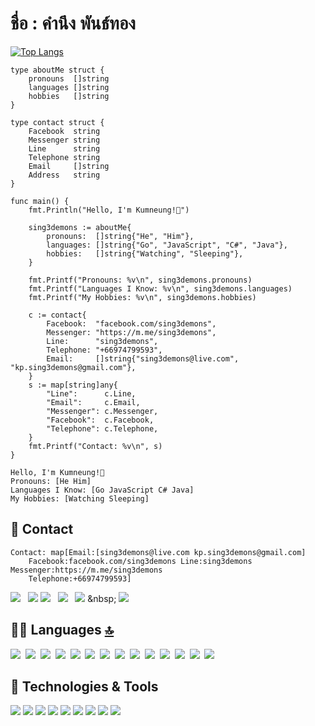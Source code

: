 #       ชื่อ : คำนึง พันธ์ทอง
      
<!--START_SECTION:waka-->

<!--END_SECTION:waka-->
  

<!--
**sing3demons/sing3demons** is a ✨ _special_ ✨ repository because its `README.md` (this file) appears on your GitHub profile.

-->

[![Top Langs](https://github-readme-stats.vercel.app/api/top-langs/?username=sing3demons&langs_count=26&layout=compact&title_color=ffffff&text_color=c9cacc&icon_color=2bbc8a&bg_color=1d1f21)](https://github.com/sing3demons/sing3demons)

```golng
type aboutMe struct {
	pronouns  []string
	languages []string
	hobbies   []string
}

type contact struct {
	Facebook  string
	Messenger string
	Line      string
	Telephone string
	Email     []string
	Address   string
}

func main() {
	fmt.Println("Hello, I'm Kumneung!👋")

	sing3demons := aboutMe{
		pronouns:  []string{"He", "Him"},
		languages: []string{"Go", "JavaScript", "C#", "Java"},
		hobbies:   []string{"Watching", "Sleeping"},
	}

	fmt.Printf("Pronouns: %v\n", sing3demons.pronouns)
	fmt.Printf("Languages I Know: %v\n", sing3demons.languages)
	fmt.Printf("My Hobbies: %v\n", sing3demons.hobbies)

	c := contact{
		Facebook:  "facebook.com/sing3demons",
		Messenger: "https://m.me/sing3demons",
		Line:      "sing3demons",
		Telephone: "+66974799593",
		Email:     []string{"sing3demons@live.com", "kp.sing3demons@gmail.com"},
	}
	s := map[string]any{
		"Line":      c.Line,
		"Email":     c.Email,
		"Messenger": c.Messenger,
		"Facebook":  c.Facebook,
		"Telephone": c.Telephone,
	}
	fmt.Printf("Contact: %v\n", s)
}
```
```output
Hello, I'm Kumneung!👋
Pronouns: [He Him]
Languages I Know: [Go JavaScript C# Java]
My Hobbies: [Watching Sleeping]
```
## 📱 Contact 
```contact
Contact: map[Email:[sing3demons@live.com kp.sing3demons@gmail.com]
	Facebook:facebook.com/sing3demons Line:sing3demons Messenger:https://m.me/sing3demons 
	Telephone:+66974799593]
```

[<img src="https://img.shields.io/badge/LINE-sing3demons-brightgreen?style=for-the-badge&logo=line&logoColor=white" />](https://line.me/ti/p/~sing3demons)
&nbsp;
[<img src="https://img.shields.io/badge/Microsoft_Outlook-0078D4?style=for-the-badge&logo=microsoft-outlook&logoColor=white" />](https://outlook.live.com/mail/0/)
[<img src="https://img.shields.io/badge/EMAIL-%5Bsing3demons%40live.com%2C%20kp.sing3demons%40gmail.com%5D-critical?style=for-the-badge&logo=gmail&logoColor=white" />](https://mail.google.com/mail/u/0/?ogbl#inbox)
&nbsp;
[<img src="https://img.shields.io/badge/Messenger-00B2FF?style=for-the-badge&logo=messenger&logoColor=white" />](https://m.me/sing3demons)
&nbsp;
[<img src="https://img.shields.io/badge/Facebook-sing3demons-brightgreen?style=for-the-badge&labelColor=black&logo=facebook" />]([[https://stackoverflow.com/users/10927329/valentin-briand](https://www.facebook.com/sing3demons/)](https://www.facebook.com/sing3demons/))
&nbsp;
[<img src="https://img.shields.io/badge/Phone-%2B66974799593-blueviolet?style=for-the-badge&labelColor=black&logo=phone" />]([+66974799593](+66974799593))
&nbsp;

## 👩‍💻 Languages [🔝](#welcome-badges-4-readmemd-profile)


[<img src="https://img.shields.io/badge/Python-3776AB?style=for-the-badge&logo=python&logoColor=white" />](https://github.com/sing3demons)&nbsp;
[<img src="https://img.shields.io/badge/HTML-239120?style=for-the-badge&logo=html5&logoColor=white" />](https://github.com/sing3demons)&nbsp;
[<img src="https://img.shields.io/badge/HTML5-E34F26?style=for-the-badge&logo=html5&logoColor=white" />](https://github.com/sing3demons)&nbsp;
[<img src="https://img.shields.io/badge/CSS-239120?style=for-the-badge&logo=css3&logoColor=white" />](https://github.com/sing3demons)&nbsp;
[<img src="https://img.shields.io/badge/CSS3-1572B6?style=for-the-badge&logo=css3&logoColor=white" />](https://github.com/sing3demons)&nbsp;
[<img src="https://img.shields.io/badge/JavaScript-F7DF1E?style=for-the-badge&logo=javascript&logoColor=black" />](https://github.com/sing3demons)&nbsp;
[<img src="https://img.shields.io/badge/JavaScript-323330?style=for-the-badge&logo=javascript&logoColor=F7DF1E" />](https://github.com/sing3demons)&nbsp;
[<img src="https://img.shields.io/badge/TypeScript-007ACC?style=for-the-badge&logo=typescript&logoColor=white" />](https://github.com/sing3demons)&nbsp;
[<img src="https://img.shields.io/badge/C-00599C?style=for-the-badge&logo=c&logoColor=white" />](https://github.com/sing3demons)&nbsp;
[<img src="https://img.shields.io/badge/C%23-239120?style=for-the-badge&logo=c-sharp&logoColor=white" />](https://github.com/sing3demons)&nbsp;
[<img src="https://img.shields.io/badge/Java-ED8B00?style=for-the-badge&logo=java&logoColor=white" />](https://github.com/sing3demons)&nbsp;
[<img src="https://img.shields.io/badge/Kotlin-0095D5?style=for-the-badge&logo=kotlin&logoColor=white" />](https://github.com/sing3demons)&nbsp;
[<img src="https://img.shields.io/badge/Go-00ADD8?style=for-the-badge&logo=go&logoColor=white" />](https://github.com/LeCoupa/awesome-cheatsheets/blob/master/languages/golang.md)&nbsp;
[<img src="https://img.shields.io/badge/Dart-0175C2?style=for-the-badge&logo=dart&logoColor=white" />](https://github.com/sing3demons)&nbsp;



## 🔧 Technologies & Tools

![](https://img.shields.io/badge/OS-Linux-informational?style=flat&logo=linux&logoColor=white&color=6aa6f8)
![](https://img.shields.io/badge/Editor-VS_Code-informational?style=flat&logo=visual-studio-code&logoColor=white&color=6aa6f8)
![](https://img.shields.io/badge/Code-Python-informational?style=flat&logo=python&logoColor=white&color=6aa6f8)
![](https://img.shields.io/badge/Code-JavaScript-informational?style=flat&logo=javascript&logoColor=white&color=6aa6f8)
![](https://img.shields.io/badge/Code-Golang-informational?style=flat&logo=go&logoColor=white&color=6aa6f8)
![](https://img.shields.io/badge/Code-React-informational?style=flat&logo=react&logoColor=white&color=6aa6f8)
![](https://img.shields.io/badge/Shell-Bash-informational?style=flat&logo=gnu-bash&logoColor=white&color=6aa6f8)
![](https://img.shields.io/badge/Tools-PostgreSQL-informational?style=flat&logo=postgresql&logoColor=white&color=6aa6f8)
![](https://img.shields.io/badge/Tools-Docker-informational?style=flat&logo=docker&logoColor=white&color=6aa6f8)
